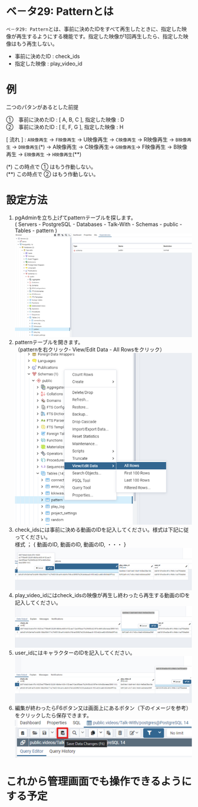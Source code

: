 # ベ－タ29: Patternとは

`ベ－タ29: Pattern`とは、事前に決めたIDをすべて再生したときに、指定した映像が再生するようにする機能です。指定した映像が1回再生したら、指定した映像はもう再生しない。  
* 事前に決めたID : check_ids  
* 指定した映像 : play_video_id

# 例
二つのパタンがあるとした前提  

①　事前に決めたID : [ A, B, C ],  指定した映像 : D  
②　事前に決めたID : [ E, F, G ],  指定した映像 : H
  
  [ 流れ ] : `A映像再生` → `F映像再生` →  U映像再生 → `C映像再生` → R映像再生 → `B映像再生` → `D映像再生`(*) → A映像再生 → C映像再生→ `G映像再生`→ F映像再生 → B映像再生 → `E映像再生` → `H映像再生`(**)

  (*) この時点で ① はもう作動しない。  
  (**) この時点で ② はもう作動しない。  

# 設定方法

1. pgAdminを立ち上げてpatternテーブルを探します。   
( Servers - PostgreSQL - Databases - Talk-With - Schemas - public - Tables - pattern )
   ![インストール画面2](./images/pg/functional_description_Img/pattern/pgAdmin.png)
2. patternテーブルを開きます。  
（patternを右クリック- View/Edit Data - All Rowsをクリック）
   ![インストール画面2](./images/pg/pgadmin/open_the_pattern_table.png)
3. check_idsには事前に決める動画のIDを記入してください。様式は下記に従ってください。  
   様式 ； { 動画のID, 動画のID, 動画のID, ・・・ }
  ![インストール画面2](./images/pg/functional_description_Img/pattern/check_ids.png)
4. play_video_idにはcheck_idsの映像が再生し終わったら再生する動画のIDを記入してください。
  ![インストール画面2](./images/pg/functional_description_Img/pattern/play_video_id.png) 
5. user_idにはキャラクターのIDを記入してください。
  ![インストール画面2](./images/pg/functional_description_Img/pattern/user_id.png) 
6. 編集が終わったらF6ボタン又は画面上にあるボタン（下のイメージを参考）をクリックしたら保存できます。
   ![インストール画面2](./images/pg/pgadmin//save_data(F6).png)


# これから管理画面でも操作できるようにする予定